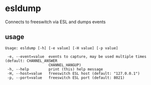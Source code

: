 # esldump

Connects to freeswitch via ESL and dumps events

## usage

```
Usage: esldump [-h] [-e value] [-H value] [-p value]

 -e, --event=value  events to capture, may be used multiple times (default: CHANNEL_ANSWER
                    CHANNEL_HANGUP)
 -h, --help         print (this) help message
 -H, --host=value   freeswitch ESL host (default: "127.0.0.1")
 -p, --port=value   freeswitch ESL port (default: 8021)
```
